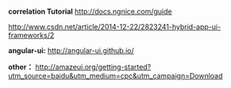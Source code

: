 
**correlation Tutorial**
http://docs.ngnice.com/guide

http://www.csdn.net/article/2014-12-22/2823241-hybrid-app-ui-frameworks/2

**angular-ui:**
http://angular-ui.github.io/



**other：**
http://amazeui.org/getting-started?utm_source=baidu&utm_medium=cpc&utm_campaign=Download